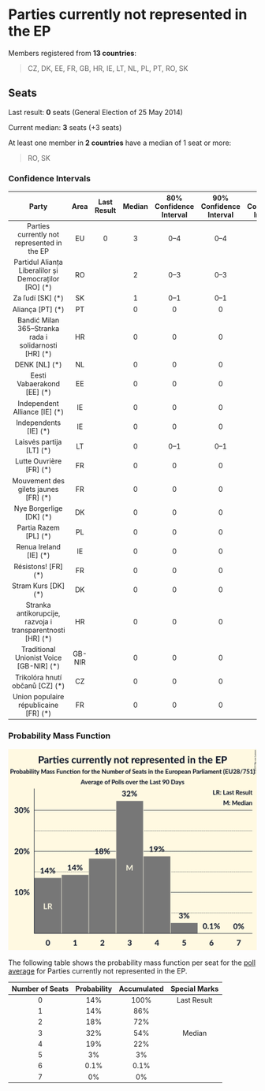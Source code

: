 # Parties currently not represented in the EP

Members registered from **13 countries**:

> CZ, DK, EE, FR, GB, HR, IE, LT, NL, PL, PT, RO, SK

## Seats

Last result: **0** seats (General Election of 25 May 2014)

Current median: **3** seats (+3 seats)

At least one member in **2 countries** have a median of 1 seat or more:

> RO, SK

### Confidence Intervals

| Party | Area | Last Result | Median | 80% Confidence Interval | 90% Confidence Interval | 95% Confidence Interval | 99% Confidence Interval |
|:-----:|:----:|:-----------:|:------:|:-----------------------:|:-----------------------:|:-----------------------:|:-----------------------:|
| Parties currently not represented in the EP | EU | 0 | 3 | 0–4 | 0–4 | 0–5 | 0–5 |
| Partidul Alianța Liberalilor și Democraților [RO] (*) | RO | | 2 | 0–3 | 0–3 | 0–3 | 0–4 |
| Za ľudí [SK] (*) | SK | | 1 | 0–1 | 0–1 | 0–1 | 0–1 |
| Aliança [PT] (*) | PT | | 0 | 0 | 0 | 0 | 0 |
| Bandić Milan 365–Stranka rada i solidarnosti [HR] (*) | HR | | 0 | 0 | 0 | 0 | 0 |
| DENK [NL] (*) | NL | | 0 | 0 | 0 | 0 | 0 |
| Eesti Vabaerakond [EE] (*) | EE | | 0 | 0 | 0 | 0 | 0 |
| Independent Alliance [IE] (*) | IE | | 0 | 0 | 0 | 0 | 0 |
| Independents [IE] (*) | IE | | 0 | 0 | 0 | 0 | 0 |
| Laisvės partija [LT] (*) | LT | | 0 | 0–1 | 0–1 | 0–1 | 0–1 |
| Lutte Ouvrière [FR] (*) | FR | | 0 | 0 | 0 | 0 | 0 |
| Mouvement des gilets jaunes [FR] (*) | FR | | 0 | 0 | 0 | 0 | 0 |
| Nye Borgerlige [DK] (*) | DK | | 0 | 0 | 0 | 0 | 0 |
| Partia Razem [PL] (*) | PL | | 0 | 0 | 0 | 0 | 0 |
| Renua Ireland [IE] (*) | IE | | 0 | 0 | 0 | 0 | 0 |
| Résistons! [FR] (*) | FR | | 0 | 0 | 0 | 0 | 0 |
| Stram Kurs [DK] (*) | DK | | 0 | 0 | 0 | 0 | 0 |
| Stranka antikorupcije, razvoja i transparentnosti [HR] (*) | HR | | 0 | 0 | 0 | 0 | 0 |
| Traditional Unionist Voice [GB-NIR] (*) | GB-NIR | | 0 | 0 | 0 | 0 | 0 |
| Trikolóra hnutí občanů [CZ] (*) | CZ | | 0 | 0 | 0 | 0 | 0 |
| Union populaire républicaine [FR] (*) | FR | | 0 | 0 | 0 | 0 | 0 |

### Probability Mass Function

![Graph with seats probability mass function not yet produced](average-2019-07-31-seats-pmf-partiescurrentlynotrepresentedintheep.png "Seats Probability Mass Function")

The following table shows the probability mass function per seat for the [poll average](average-2019-07-31.html) for Parties currently not represented in the EP.

| Number of Seats | Probability | Accumulated | Special Marks |
|:---------------:|:-----------:|:-----------:|:-------------:|
| 0 | 14% | 100% | Last Result |
| 1 | 14% | 86% |  |
| 2 | 18% | 72% |  |
| 3 | 32% | 54% | Median |
| 4 | 19% | 22% |  |
| 5 | 3% | 3% |  |
| 6 | 0.1% | 0.1% |  |
| 7 | 0% | 0% |  |


